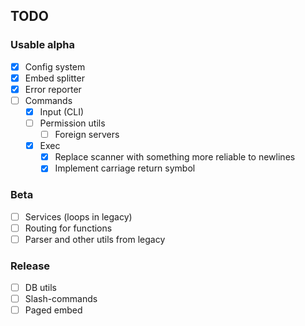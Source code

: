 ## TODO

### Usable alpha

- [x] Config system
- [x] Embed splitter
- [x] Error reporter
- [ ] Commands
  - [x] Input (CLI)
  - [ ] Permission utils
    - [ ] Foreign servers
  - [x] Exec
    - [x] Replace scanner with something more reliable to newlines
    - [x] Implement carriage return symbol

### Beta

- [ ] Services (loops in legacy)
- [ ] Routing for functions
- [ ] Parser and other utils from legacy

### Release

- [ ] DB utils
- [ ] Slash-commands
- [ ] Paged embed

